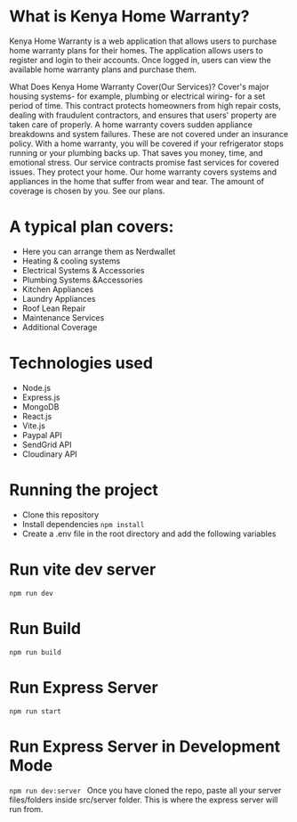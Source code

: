 # What is Kenya Home Warranty?

Kenya Home Warranty is a web application that allows users to purchase home warranty plans for
their homes. The application allows users to register and login to their accounts. Once logged in,
users can view the available home warranty plans and purchase them.

What Does Kenya Home Warranty Cover(Our Services)?
Cover's major housing systems- for example, plumbing or electrical wiring- for a set period of time. This contract protects homeowners from high repair costs, dealing with fraudulent contractors, and ensures that users' property are taken care of properly. A home warranty covers sudden appliance breakdowns and system failures. These are not covered under an insurance policy. With a home warranty, you will be covered if your refrigerator stops running or your plumbing backs up. That saves you money, time, and emotional stress. Our service contracts promise fast services for covered issues. They protect your home. Our home warranty covers systems and appliances in the home that suffer from wear and tear. The amount of coverage is chosen by you. See our plans.

# A typical plan covers:

- Here you can arrange them as Nerdwallet
- Heating & cooling systems
- Electrical Systems & Accessories
- Plumbing Systems &Accessories
- Kitchen Appliances
- Laundry Appliances
- Roof Lean Repair
- Maintenance Services
- Additional Coverage

# Technologies used

- Node.js
- Express.js
- MongoDB
- React.js
- Vite.js
- Paypal API
- SendGrid API
- Cloudinary API

# Running the project

- Clone this repository
- Install dependencies
  <code>npm install</code>
- Create a .env file in the root directory and add the following variables

# Run vite dev server

  <code>npm run dev</code>
# Run Build
  <code>npm run build</code>
# Run Express Server
  <code>npm run start </code>

# Run Express Server in Development Mode
  <code>npm run dev:server </code>
Once you have cloned the repo, paste all your server files/folders inside src/server folder. This is where the express server will run from.
